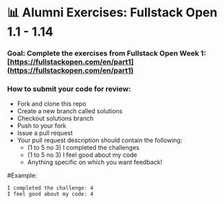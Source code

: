 # 📊 Alumni Exercises: Fullstack Open 1.1 - 1.14

### Goal: Complete the exercises from Fullstack Open Week 1: [https://fullstackopen.com/en/part1](https://fullstackopen.com/en/part1)

### How to submit your code for review:

- Fork and clone this repo
- Create a new branch called solutions
- Checkout solutions branch
- Push to your fork
- Issue a pull request
- Your pull request description should contain the following:
  - (1 to 5 no 3) I completed the challenges
  - (1 to 5 no 3) I feel good about my code
  - Anything specific on which you want feedback!

#Example:
```
I completed the challenge: 4
I feel good about my code: 4
```
